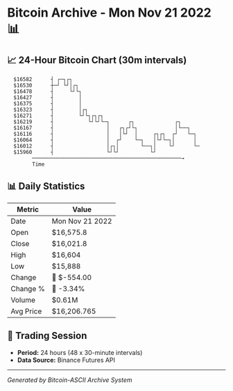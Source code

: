 # Bitcoin Archive - Mon Nov 21 2022 📊

## 📈 24-Hour Bitcoin Chart (30m intervals)

```
  $16582      ┤ ┌─┐┌┐                                          
  $16530      ┼─┘ └┘│┌┐                                        
  $16478      ┤     └┘└┐                                       
  $16427      ┤        │                                       
  $16375      ┤        │                                       
  $16323      ┤        │┌┐                                     
  $16271      ┤        └┘└┐┌┐┌┐                                
  $16219      ┤           └┘└┘└─┐      ┌┐             ┌┐       
  $16167      ┤                 │   ┌┐┌┘└┐            │└──┐    
  $16116      ┤                 │   │└┘  │     ┌┐┌┐  ┌┘   └─┐  
  $16064      ┤                 │  ┌┘    └─┐   │└┘└─┐│      │  
  $16012      ┤                 │┌┐│       └──┐│    └┘      └─ 
  $15960      ┤                 └┘└┘          └┘               
        ────────────────────────────────────────────────→
        Time
```

## 📊 Daily Statistics

| Metric | Value |
|--------|-------|
| Date | Mon Nov 21 2022 |
| Open | $16,575.8 |
| Close | $16,021.8 |
| High | $16,604 |
| Low | $15,888 |
| Change | 🔴 $-554.00 |
| Change % | 🔴 -3.34% |
| Volume | $0.61M |
| Avg Price | $16,206.765 |

## 📅 Trading Session

- **Period:** 24 hours (48 x 30-minute intervals)
- **Data Source:** Binance Futures API

---
*Generated by Bitcoin-ASCII Archive System*
